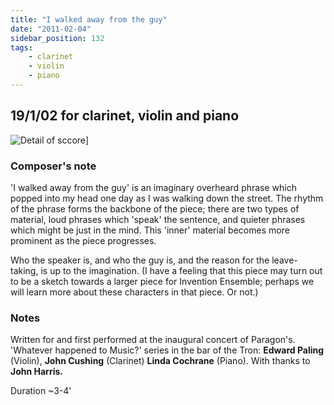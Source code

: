 ```yaml
---
title: "I walked away from the guy"
date: "2011-02-04"
sidebar_position: 132
tags:
    - clarinet
    - violin
    - piano
---
```

## 19/1/02 for clarinet, violin and piano


![Detail of sccore](/img/walked.png "walked")]

### Composer's note

'I walked away from the guy' is an imaginary overheard phrase which popped into my head one day as I was walking down the street. The rhythm of the phrase forms the backbone of the piece; there are two types of material, loud phrases which 'speak' the sentence, and quieter phrases which might be just in the mind. This 'inner' material becomes more prominent as the piece progresses.

Who the speaker is, and who the guy is, and the reason for the leave-taking, is up to the imagination. (I have a feeling that this piece may turn out to be a sketch towards a larger piece for Invention Ensemble; perhaps we will learn more about these characters in that piece. Or not.)

### Notes

Written for and first performed at the inaugural concert of Paragon's. 'Whatever happened to Music?' series in the bar of the Tron: **Edward Paling** (Violin), **John Cushing** (Clarinet) **Linda Cochrane** (Piano). With thanks to **John Harris.**

Duration ~3-4'
